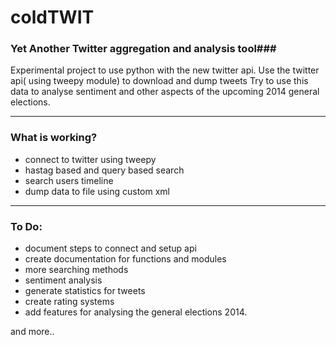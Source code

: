 coldTWIT
========

### Yet Another Twitter aggregation and analysis tool###

Experimental project to use python with the new twitter api.
Use the twitter api( using tweepy module) to download and dump tweets
Try to use this data to analyse sentiment and other aspects of the upcoming 2014 general elections.

---

### What is working? ###

* connect to twitter using tweepy
* hastag based and query based search
* search users timeline
* dump data to file using custom xml

---

### To Do: ###

* document steps to connect and setup api
* create documentation for functions and modules
* more searching methods
* sentiment analysis
* generate statistics for tweets
* create rating systems
* add features for analysing the general elections 2014.

and more..
